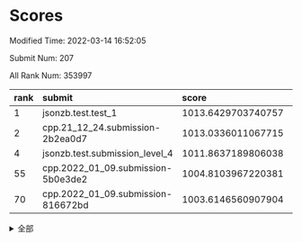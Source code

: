 # Scores

Modified Time: 2022-03-14 16:52:05

Submit Num: 207

All Rank Num: 353997

| rank |               submit               |       score        |       sigma        | pk_num |
| :--- | :--------------------------------- | :----------------- | :----------------- | :----- |
| 1    | jsonzb.test.test_1                 | 1013.6429703740757 | 0.8212608008342992 | 6838   |
| 2    | cpp.21_12_24.submission-2b2ea0d7   | 1013.0336011067715 | 0.829202768746493  | 6845   |
| 4    | jsonzb.test.submission_level_4     | 1011.8637189806038 | 0.7825039252833466 | 6842   |
| 55   | cpp.2022_01_09.submission-5b0e3de2 | 1004.8103967220381 | 0.72216258309065   | 6842   |
| 70   | cpp.2022_01_09.submission-816672bd | 1003.6146560907904 | 0.7233170115286996 | 6843   |


<details>
<summary>全部</summary>

| rank |                 submit                 |       score        |       sigma        | pk_num |
| :--- | :------------------------------------- | :----------------- | :----------------- | :----- |
| 1    | jsonzb.test.test_1                     | 1013.6429703740757 | 0.8212608008342992 | 6838   |
| 2    | cpp.21_12_24.submission-2b2ea0d7       | 1013.0336011067715 | 0.829202768746493  | 6845   |
| 3    | gobigger.level_3.submission_level_3_47 | 1011.9060910174209 | 0.7858500461853238 | 6843   |
| 4    | jsonzb.test.submission_level_4         | 1011.8637189806038 | 0.7825039252833466 | 6842   |
| 5    | gobigger.level_3.submission_level_3_5  | 1011.5310765244108 | 0.7664497830684738 | 6842   |
| 6    | gobigger.level_3.submission_level_3_18 | 1011.2084895921835 | 0.7556323108008833 | 6838   |
| 7    | gobigger.level_3.submission_level_3_30 | 1011.0320009037674 | 0.766843627182792  | 6837   |
| 8    | gobigger.level_3.submission_level_3_29 | 1011.0251385008627 | 0.7548638541113183 | 6846   |
| 9    | gobigger.level_3.submission_level_3_49 | 1011.0154791695011 | 0.790300773784607  | 6839   |
| 10   | gobigger.level_3.submission_level_3_33 | 1010.9961610047775 | 0.7696170388293758 | 6844   |
| 11   | gobigger.level_3.submission_level_3_2  | 1010.9657360061481 | 0.7757015423454997 | 6843   |
| 12   | gobigger.level_3.submission_level_3_19 | 1010.9251246187883 | 0.7907279335173877 | 6838   |
| 13   | gobigger.level_3.submission_level_3_20 | 1010.867748611321  | 0.7440622080644472 | 6838   |
| 14   | gobigger.level_3.submission_level_3_42 | 1010.7965224158602 | 0.751730488903478  | 6845   |
| 15   | gobigger.level_3.submission_level_3_12 | 1010.6535350589188 | 0.7812945049013206 | 6840   |
| 16   | gobigger.level_3.submission_level_3_34 | 1010.5384761366216 | 0.7706853276431558 | 6840   |
| 17   | gobigger.level_3.submission_level_3_36 | 1010.5164075840892 | 0.7540298080533675 | 6837   |
| 18   | gobigger.level_3.submission_level_3_40 | 1010.4969861961059 | 0.7704459766550413 | 6840   |
| 19   | gobigger.level_3.submission_level_3_3  | 1010.4925836071869 | 0.7488722711454742 | 6843   |
| 20   | gobigger.level_3.submission_level_3_41 | 1010.4315181011583 | 0.772433734520439  | 6835   |
| 21   | gobigger.level_3.submission_level_3_43 | 1010.42441410409   | 0.7825088472526434 | 6836   |
| 22   | gobigger.level_3.submission_level_3_6  | 1010.3606559706739 | 0.7980251383837595 | 6842   |
| 23   | gobigger.level_3.submission_level_3_9  | 1010.3256392641503 | 0.7746502910602823 | 6840   |
| 24   | gobigger.level_3.submission_level_3_27 | 1010.2946705934447 | 0.7810565049920001 | 6842   |
| 25   | gobigger.level_3.submission_level_3_11 | 1010.2892147068605 | 0.7452866663280804 | 6834   |
| 26   | gobigger.level_3.submission_level_3_48 | 1010.2450741905658 | 0.7614095618990243 | 6840   |
| 27   | gobigger.level_3.submission_level_3_22 | 1010.2128162934669 | 0.7700197735090958 | 6841   |
| 28   | gobigger.level_3.submission_level_3_8  | 1010.1253621439289 | 0.7776947020174448 | 6840   |
| 29   | gobigger.level_3.submission_level_3_1  | 1010.0881381180808 | 0.7347728036679884 | 6842   |
| 30   | gobigger.level_3.submission_level_3_38 | 1010.0743751922113 | 0.7636888965660384 | 6837   |
| 31   | gobigger.level_3.submission_level_3_31 | 1010.0222582518346 | 0.7679709804679257 | 6839   |
| 32   | gobigger.level_3.submission_level_3_10 | 1009.9973329887064 | 0.764575270108275  | 6841   |
| 33   | gobigger.level_3.submission_level_3_26 | 1009.958419529843  | 0.7683381473415641 | 6845   |
| 34   | gobigger.level_3.submission_level_3_24 | 1009.943055185407  | 0.7497115772375839 | 6843   |
| 35   | gobigger.level_3.submission_level_3_35 | 1009.9245565692563 | 0.751955881943752  | 6840   |
| 36   | gobigger.level_3.submission_level_3_32 | 1009.8525744455587 | 0.7374691486307389 | 6837   |
| 37   | gobigger.level_3.submission_level_3_14 | 1009.8426227854463 | 0.7939385514440699 | 6843   |
| 38   | gobigger.level_3.submission_level_3_15 | 1009.7921022969134 | 0.7632451052458051 | 6840   |
| 39   | gobigger.level_3.submission_level_3_23 | 1009.7488052855261 | 0.7417786767867525 | 6836   |
| 40   | gobigger.level_3.submission_level_3_37 | 1009.7049802816331 | 0.7595103475566569 | 6838   |
| 41   | gobigger.level_3.submission_level_3_13 | 1009.6729944601407 | 0.7636039317866645 | 6839   |
| 42   | gobigger.level_3.submission_level_3_17 | 1009.6667026322608 | 0.7738041257979003 | 6839   |
| 43   | gobigger.level_3.submission_level_3_45 | 1009.6496744711699 | 0.7791163950042534 | 6844   |
| 44   | gobigger.level_3.submission_level_3_7  | 1009.5571720344212 | 0.7483074657041884 | 6842   |
| 45   | gobigger.level_3.submission_level_3_46 | 1009.3550832917622 | 0.7958493885110784 | 6832   |
| 46   | gobigger.level_3.submission_level_3_4  | 1009.3322673827718 | 0.7531959257026969 | 6841   |
| 47   | gobigger.level_3.submission_level_3_25 | 1009.2526954206705 | 0.734528952074114  | 6836   |
| 48   | gobigger.level_3.submission_level_3_44 | 1009.2415049571996 | 0.7328548661940045 | 6840   |
| 49   | gobigger.level_3.submission_level_3_21 | 1009.191312738118  | 0.7431935557312487 | 6841   |
| 50   | gobigger.level_3.submission_level_3_28 | 1009.0911138515062 | 0.7468210211948915 | 6844   |
| 51   | gobigger.level_3.submission_level_3_16 | 1008.8789306030435 | 0.7847729871090952 | 6843   |
| 52   | gobigger.level_3.submission_level_3_0  | 1008.5593144932869 | 0.7675402773195261 | 6844   |
| 53   | gobigger.level_3.submission_level_3_39 | 1007.9631687043272 | 0.7524609844651345 | 6839   |
| 54   | gobigger.level_1.submission_level_1_44 | 1004.9085899458862 | 0.72872371980652   | 6844   |
| 55   | cpp.2022_01_09.submission-5b0e3de2     | 1004.8103967220381 | 0.72216258309065   | 6842   |
| 56   | gobigger.level_1.submission_level_1_41 | 1004.6602316092849 | 0.7203224586343803 | 6835   |
| 57   | gobigger.level_1.submission_level_1_49 | 1004.5453530153875 | 0.7175490688449712 | 6841   |
| 58   | gobigger.level_1.submission_level_1_11 | 1004.5195977168198 | 0.7173665811543409 | 6841   |
| 59   | gobigger.level_1.submission_level_1_9  | 1004.3852334490317 | 0.7226435418376452 | 6840   |
| 60   | gobigger.level_1.submission_level_1_35 | 1004.2601051255509 | 0.7237302980489989 | 6843   |
| 61   | gobigger.level_1.submission_level_1_42 | 1004.2549905778316 | 0.7193611760682416 | 6849   |
| 62   | gobigger.level_1.submission_level_1_0  | 1004.0633220026294 | 0.7135726973904846 | 6840   |
| 63   | gobigger.level_1.submission_level_1_48 | 1004.0242637171235 | 0.7181195944800651 | 6840   |
| 64   | gobigger.level_1.submission_level_1_27 | 1003.859292161424  | 0.7126056829612136 | 6844   |
| 65   | gobigger.level_1.submission_level_1_6  | 1003.7323499172757 | 0.7203642089237333 | 6838   |
| 66   | gobigger.level_1.submission_level_1_25 | 1003.7117572149263 | 0.7215533609421206 | 6842   |
| 67   | gobigger.level_1.submission_level_1_2  | 1003.7049172456747 | 0.7134907277530548 | 6835   |
| 68   | gobigger.level_1.submission_level_1_18 | 1003.6736805966642 | 0.71640994004084   | 6839   |
| 69   | gobigger.level_1.submission_level_1_14 | 1003.619688034529  | 0.6951871445977644 | 6843   |
| 70   | cpp.2022_01_09.submission-816672bd     | 1003.6146560907904 | 0.7233170115286996 | 6843   |
| 71   | gobigger.level_1.submission_level_1_33 | 1003.5944727749664 | 0.7125212135734035 | 6838   |
| 72   | gobigger.level_1.submission_level_1_7  | 1003.5500693204126 | 0.720688573099002  | 6837   |
| 73   | gobigger.level_1.submission_level_1_31 | 1003.544557648999  | 0.727167031337507  | 6838   |
| 74   | gobigger.level_1.submission_level_1_23 | 1003.5434456056626 | 0.713098594606895  | 6839   |
| 75   | gobigger.level_1.submission_level_1_30 | 1003.4972234996029 | 0.7151903423809837 | 6839   |
| 76   | gobigger.level_1.submission_level_1_34 | 1003.4734547440485 | 0.7183893776824997 | 6841   |
| 77   | gobigger.level_1.submission_level_1_29 | 1003.4619866682327 | 0.7163557320147426 | 6844   |
| 78   | gobigger.level_1.submission_level_1_26 | 1003.398597435508  | 0.7035656986249169 | 6840   |
| 79   | gobigger.level_1.submission_level_1_46 | 1003.3960415999609 | 0.7169591322894441 | 6837   |
| 80   | gobigger.level_1.submission_level_1_3  | 1003.3897478774167 | 0.7078202707107427 | 6842   |
| 81   | gobigger.level_1.submission_level_1_4  | 1003.3166541735955 | 0.711858098625042  | 6838   |
| 82   | gobigger.level_1.submission_level_1_13 | 1003.2640134854524 | 0.7178873998648121 | 6839   |
| 83   | gobigger.level_1.submission_level_1_47 | 1003.2560399884187 | 0.7168484638849654 | 6844   |
| 84   | gobigger.level_1.submission_level_1_12 | 1003.2526694638008 | 0.7218320160788986 | 6839   |
| 85   | gobigger.level_1.submission_level_1_1  | 1003.2456778512939 | 0.724039640878473  | 6840   |
| 86   | gobigger.level_1.submission_level_1_10 | 1003.2162400679313 | 0.7096146298742143 | 6840   |
| 87   | gobigger.level_1.submission_level_1_32 | 1003.1921643200892 | 0.7104941962828901 | 6840   |
| 88   | gobigger.level_1.submission_level_1_39 | 1003.1457015973498 | 0.7221907561216198 | 6840   |
| 89   | gobigger.level_1.submission_level_1_21 | 1003.1087818149351 | 0.7234346552016729 | 6840   |
| 90   | gobigger.level_1.submission_level_1_19 | 1003.1068808409951 | 0.723614814856623  | 6844   |
| 91   | gobigger.level_1.submission_level_1_5  | 1003.004428560062  | 0.7124876277078601 | 6834   |
| 92   | gobigger.level_1.submission_level_1_20 | 1002.7471858213261 | 0.7098477047895195 | 6841   |
| 93   | gobigger.level_1.submission_level_1_17 | 1002.7144394286943 | 0.7083066731300186 | 6841   |
| 94   | gobigger.level_1.submission_level_1_40 | 1002.6510617184035 | 0.7193283130468736 | 6842   |
| 95   | gobigger.level_1.submission_level_1_22 | 1002.5956705984482 | 0.725806146180364  | 6837   |
| 96   | gobigger.level_1.submission_level_1_28 | 1002.589900329568  | 0.7157383330391366 | 6843   |
| 97   | gobigger.level_1.submission_level_1_16 | 1002.572492361871  | 0.7147896667245268 | 6837   |
| 98   | gobigger.level_1.submission_level_1_36 | 1002.5524185276781 | 0.7227317954708992 | 6839   |
| 99   | gobigger.level_1.submission_level_1_37 | 1002.518809584254  | 0.7263603124180638 | 6841   |
| 100  | gobigger.level_1.submission_level_1_45 | 1002.4867982964319 | 0.7123484089542766 | 6841   |
| 101  | gobigger.level_1.submission_level_1_38 | 1002.4016238115872 | 0.7060031302182139 | 6841   |
| 102  | gobigger.level_1.submission_level_1_43 | 1002.3777290471255 | 0.7102873513392295 | 6839   |
| 103  | gobigger.level_1.submission_level_1_8  | 1002.2159520183043 | 0.7142292559217428 | 6839   |
| 104  | gobigger.level_1.submission_level_1_15 | 1001.9786964325824 | 0.7051137283943025 | 6841   |
| 105  | gobigger.level_1.submission_level_1_24 | 1001.4044834885236 | 0.7090983506694243 | 6843   |
| 106  | gobigger.random.submission_random_19   | 997.2980875831679  | 0.7000944996651155 | 6842   |
| 107  | gobigger.random.submission_random_21   | 997.0204759830776  | 0.7093969831443645 | 6844   |
| 108  | gobigger.random.submission_random_40   | 996.979476886277   | 0.7198912058425705 | 6838   |
| 109  | gobigger.random.submission_random_8    | 996.974085998986   | 0.7033273344444251 | 6840   |
| 110  | gobigger.random.submission_random_13   | 996.8626455808771  | 0.7091194705266417 | 6842   |
| 111  | gobigger.random.submission_random_9    | 996.8433154116689  | 0.7036349864828634 | 6842   |
| 112  | gobigger.random.submission_random_43   | 996.8279347008782  | 0.7141292203277871 | 6844   |
| 113  | gobigger.random.submission_random_24   | 996.8163317698896  | 0.7137378958502099 | 6846   |
| 114  | gobigger.random.submission_random_39   | 996.7707788195999  | 0.699633453554833  | 6839   |
| 115  | gobigger.random.submission_random_16   | 996.6523850874628  | 0.7068763744762165 | 6846   |
| 116  | gobigger.random.submission_random_29   | 996.5738541019285  | 0.7251903098935081 | 6840   |
| 117  | gobigger.random.submission_random_14   | 996.4726902168526  | 0.7073087674924002 | 6843   |
| 118  | gobigger.random.submission_random_28   | 996.3832583479406  | 0.7090525159347967 | 6841   |
| 119  | gobigger.random.submission_random_41   | 996.3769963388402  | 0.7100168532352056 | 6838   |
| 120  | gobigger.random.submission_random_37   | 996.2830973962909  | 0.7027448114055478 | 6844   |
| 121  | gobigger.random.submission_random_48   | 996.2368379990744  | 0.7207997502997436 | 6839   |
| 122  | gobigger.random.submission_random_26   | 996.212506811056   | 0.7083600695947182 | 6838   |
| 123  | gobigger.random.submission_random_33   | 996.198351556899   | 0.7144286212611347 | 6839   |
| 124  | gobigger.random.submission_random_11   | 996.1236370907848  | 0.7138139454574352 | 6841   |
| 125  | gobigger.random.submission_random_38   | 996.111005038467   | 0.708408454909852  | 6840   |
| 126  | gobigger.random.submission_random_6    | 996.1008711897374  | 0.7225274702605347 | 6841   |
| 127  | gobigger.random.submission_random_47   | 996.041211165367   | 0.7035106728785397 | 6839   |
| 128  | gobigger.random.submission_random_2    | 996.0296892023202  | 0.7105230511946624 | 6840   |
| 129  | gobigger.random.submission_random_22   | 996.0149777040142  | 0.7191851042150981 | 6846   |
| 130  | gobigger.random.submission_random_44   | 995.9785338574392  | 0.7050594095138409 | 6843   |
| 131  | gobigger.random.submission_random_36   | 995.9625004405534  | 0.7143802477270376 | 6846   |
| 132  | gobigger.random.submission_random_35   | 995.9580627156957  | 0.7096432056814721 | 6841   |
| 133  | gobigger.random.submission_random_20   | 995.9184814289637  | 0.7141388056577548 | 6843   |
| 134  | gobigger.random.submission_random_42   | 995.8832526067539  | 0.723034259263884  | 6842   |
| 135  | gobigger.random.submission_random_25   | 995.8278303418217  | 0.7022473539540073 | 6840   |
| 136  | gobigger.random.submission_random_12   | 995.7789128463011  | 0.7028745524130229 | 6842   |
| 137  | gobigger.random.submission_random_17   | 995.6324740265313  | 0.717110705239659  | 6837   |
| 138  | gobigger.random.submission_random_32   | 995.6209679719846  | 0.7090828740597638 | 6838   |
| 139  | gobigger.random.submission_random_1    | 995.5926311562687  | 0.7101489808663605 | 6841   |
| 140  | gobigger.random.submission_random_0    | 995.5433958226565  | 0.7196279740538808 | 6843   |
| 141  | gobigger.random.submission_random_23   | 995.4599258724905  | 0.7151918168667651 | 6844   |
| 142  | gobigger.random.submission_random_34   | 995.4307198766315  | 0.7192127849304784 | 6835   |
| 143  | gobigger.random.submission_random_7    | 995.4294279772647  | 0.7137218075863143 | 6838   |
| 144  | gobigger.random.submission_random_30   | 995.2585169347288  | 0.6985137590054424 | 6838   |
| 145  | gobigger.random.submission_random_4    | 995.2333031713639  | 0.7130669358809795 | 6836   |
| 146  | gobigger.random.submission_random_46   | 995.2304438839282  | 0.7019620106338365 | 6839   |
| 147  | gobigger.random.submission_random_31   | 995.1228905856008  | 0.7098601338580288 | 6845   |
| 148  | gobigger.random.submission_random_5    | 995.1218369501523  | 0.7166066558948697 | 6844   |
| 149  | gobigger.random.submission_random_27   | 995.1091037574892  | 0.7144662342642226 | 6840   |
| 150  | gobigger.random.submission_random_15   | 995.0452728170465  | 0.7035613982724072 | 6840   |
| 151  | gobigger.random.submission_random_45   | 994.9722433542904  | 0.7210399230484724 | 6839   |
| 152  | gobigger.random.submission_random_3    | 994.9327222500579  | 0.7087967707618669 | 6845   |
| 153  | gobigger.random.submission_random_49   | 994.868408551849   | 0.7231745754200909 | 6838   |
| 154  | gobigger.random.submission_random_18   | 994.8212065429569  | 0.7079816762389646 | 6839   |
| 155  | gobigger.random.submission_random_10   | 994.6268800579156  | 0.7136989232648743 | 6844   |
| 156  | gobigger.level_2.submission_level_2_45 | 993.8263117725315  | 0.7404853791568233 | 6839   |
| 157  | gobigger.level_2.submission_level_2_46 | 993.5748492989891  | 0.725241095675663  | 6843   |
| 158  | gobigger.level_2.submission_level_2_20 | 993.553119223174   | 0.7368922598954453 | 6842   |
| 159  | gobigger.level_2.submission_level_2_11 | 993.3238894276733  | 0.7363036830863224 | 6837   |
| 160  | gobigger.level_2.submission_level_2_35 | 993.1828477126384  | 0.7366768388169243 | 6842   |
| 161  | gobigger.level_2.submission_level_2_26 | 993.1305571721921  | 0.7463223471769582 | 6842   |
| 162  | gobigger.level_2.submission_level_2_2  | 992.9989030811761  | 0.7341938835419054 | 6841   |
| 163  | gobigger.level_2.submission_level_2_47 | 992.9758082937523  | 0.7408583814662082 | 6840   |
| 164  | gobigger.level_2.submission_level_2_6  | 992.9671747966163  | 0.7362800983089552 | 6845   |
| 165  | gobigger.level_2.submission_level_2_27 | 992.9223970941241  | 0.7417109701983905 | 6838   |
| 166  | gobigger.level_2.submission_level_2_0  | 992.8779369146275  | 0.7358771784347196 | 6842   |
| 167  | gobigger.level_2.submission_level_2_3  | 992.759109528313   | 0.7305647071522068 | 6843   |
| 168  | gobigger.level_2.submission_level_2_22 | 992.7550433467898  | 0.7366142614632498 | 6838   |
| 169  | gobigger.level_2.submission_level_2_42 | 992.7472043257562  | 0.7569490168573381 | 6841   |
| 170  | gobigger.level_2.submission_level_2_30 | 992.6472339267917  | 0.7372677392518178 | 6839   |
| 171  | gobigger.level_2.submission_level_2_16 | 992.5766013944263  | 0.7356101226523852 | 6841   |
| 172  | gobigger.level_2.submission_level_2_21 | 992.560922459103   | 0.7463304469158409 | 6836   |
| 173  | gobigger.level_2.submission_level_2_49 | 992.4517847836925  | 0.7600607654643176 | 6840   |
| 174  | gobigger.level_2.submission_level_2_13 | 992.4474522294037  | 0.744073486659613  | 6843   |
| 175  | gobigger.level_2.submission_level_2_14 | 992.4163662116845  | 0.7255806814466856 | 6840   |
| 176  | gobigger.level_2.submission_level_2_17 | 992.3689273979961  | 0.7502349256617008 | 6834   |
| 177  | gobigger.level_2.submission_level_2_24 | 992.3382833705849  | 0.7560303167256842 | 6836   |
| 178  | gobigger.level_2.submission_level_2_19 | 992.3173986821433  | 0.7418945998519431 | 6839   |
| 179  | gobigger.level_2.submission_level_2_39 | 992.3136412052328  | 0.7403848903230575 | 6842   |
| 180  | gobigger.level_2.submission_level_2_1  | 992.2022787258959  | 0.7480893494338942 | 6845   |
| 181  | gobigger.level_2.submission_level_2_43 | 992.1608276801238  | 0.7479232847001244 | 6841   |
| 182  | gobigger.level_2.submission_level_2_44 | 992.1225815300226  | 0.7347437250485062 | 6839   |
| 183  | gobigger.level_2.submission_level_2_5  | 992.1022778060401  | 0.7335901070824428 | 6844   |
| 184  | gobigger.level_2.submission_level_2_15 | 991.9948282031309  | 0.732389371075002  | 6843   |
| 185  | gobigger.level_2.submission_level_2_41 | 991.9562251998414  | 0.7520329176280994 | 6839   |
| 186  | gobigger.level_2.submission_level_2_31 | 991.8905860661092  | 0.7309768223391953 | 6839   |
| 187  | gobigger.level_2.submission_level_2_28 | 991.7130965580003  | 0.7416809284701356 | 6843   |
| 188  | gobigger.level_2.submission_level_2_33 | 991.641934954652   | 0.7426556456605291 | 6840   |
| 189  | gobigger.level_2.submission_level_2_7  | 991.5924117148895  | 0.7486241351611911 | 6844   |
| 190  | gobigger.level_2.submission_level_2_23 | 991.538304265051   | 0.74014464760221   | 6841   |
| 191  | gobigger.level_2.submission_level_2_25 | 991.5147628242036  | 0.7703300495431135 | 6833   |
| 192  | gobigger.level_2.submission_level_2_10 | 991.4689973220527  | 0.7581088240322622 | 6839   |
| 193  | gobigger.level_2.submission_level_2_4  | 991.4621444435857  | 0.7577975807172828 | 6842   |
| 194  | gobigger.level_2.submission_level_2_34 | 991.405871612113   | 0.7474310973047509 | 6839   |
| 195  | gobigger.level_2.submission_level_2_36 | 991.2944863947446  | 0.7798247094812565 | 6842   |
| 196  | gobigger.level_2.submission_level_2_37 | 991.2130941965253  | 0.760327578705207  | 6844   |
| 197  | gobigger.level_2.submission_level_2_18 | 991.1819434056737  | 0.7417787051747934 | 6840   |
| 198  | gobigger.level_2.submission_level_2_48 | 990.9943186747101  | 0.7439469073906018 | 6839   |
| 199  | gobigger.level_2.submission_level_2_12 | 990.9186488237267  | 0.7766931864593064 | 6844   |
| 200  | gobigger.level_2.submission_level_2_29 | 990.8482625525653  | 0.7485123176772935 | 6844   |
| 201  | gobigger.level_2.submission_level_2_40 | 990.7382274056547  | 0.7574043874048532 | 6840   |
| 202  | gobigger.level_2.submission_level_2_32 | 990.5087989224127  | 0.7550757698978291 | 6841   |
| 203  | gobigger.level_2.submission_level_2_8  | 990.2563284246535  | 0.7613934153387989 | 6838   |
| 204  | gobigger.level_2.submission_level_2_9  | 989.9478087986573  | 0.7582888239913131 | 6836   |
| 205  | gobigger.level_2.submission_level_2_38 | 989.9015516926816  | 0.777492742562108  | 6842   |
| 206  | gobigger.none.submission_none_1        | 975.1008708013293  | 1.5741245565155106 | 6842   |
| 207  | gobigger.none.submission_none_0        | 974.751323270479   | 1.6666491366695761 | 6843   |

</details>